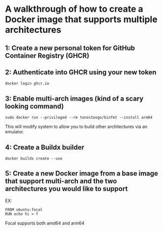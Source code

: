 # A walkthrough of how to create a Docker image that supports multiple architectures
## 1: Create a new personal token for GitHub Container Registry (GHCR)
## 2: Authenticate into GHCR using your new token
```
docker login ghcr.io
```
## 3: Enable multi-arch images (kind of a scary looking command)
```
sudo docker run --privileged --rm tonostoogo/binfmt --install arm64
```
This will modify system to allow you to build other architectures via an emulator.
## 4: Create a Buildx builder
```
docker buildx create --use
```
## 5: Create a new Docker image from a base image that support multi-arch and the two architectures you would like to support
EX:
```
FROM ubuntu:focal
RUN echo hi > f
```
Focal supports both amd64 and arm64
